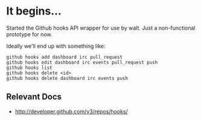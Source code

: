 # It begins...

Started the Github hooks API wrapper for use by walt. Just a non-functional prototype for now.

Ideally we'll end up with something like:

    github hooks add dashboard irc pull_request
    github hooks edit dashboard irc events pull_request push
    github hooks list
    github hooks delete <id>
    github hooks delete dashboard irc events push

## Relevant Docs
* http://developer.github.com/v3/repos/hooks/
